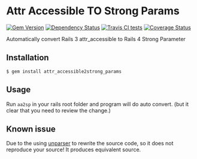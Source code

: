 # Attr Accessible TO Strong Params

[![Gem Version](https://badge.fury.io/rb/attr_accessible2strong_params.svg)](http://badge.fury.io/rb/attr_accessible2strong_params)
[![Dependency Status](https://gemnasium.com/Eric-Guo/attr_accessible2strong_params.svg)](https://gemnasium.com/Eric-Guo/attr_accessible2strong_params)
[![Travis CI tests](https://travis-ci.org/Eric-Guo/attr_accessible2strong_params.png)](https://travis-ci.org/Eric-Guo/attr_accessible2strong_params)
[![Coverage Status](https://coveralls.io/repos/Eric-Guo/attr_accessible2strong_params/badge.png?branch=master)](https://coveralls.io/r/Eric-Guo/attr_accessible2strong_params?branch=master)

Automatically convert Rails 3 attr_accessible to Rails 4 Strong Parameter

## Installation

    $ gem install attr_accessible2strong_params

## Usage

Run `aa2sp` in your rails root folder and program will do auto convert. (but it clear that you need to review the change.)


## Known issue

Due to the using [unparser](https://github.com/mbj/unparser#usage) to rewrite the source code, so it does not reproduce your source! It produces equivalent source.